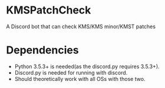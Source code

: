 # KMSPatchCheck
A Discord bot that can check KMS/KMS minor/KMST patches
# Dependencies
- Python 3.5.3+ is needed(as the discord.py requires 3.5.3+).
- Discord.py is needed for running with discord.
- Should theoretically work with all OSs with those two.
